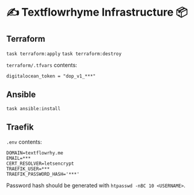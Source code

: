 # ✍️ Textflowrhyme Infrastructure 📦

## Terraform

`task terraform:apply`
`task terraform:destroy`

`terraform/.tfvars` contents:
```
digitalocean_token = "dop_v1_***"
```

## Ansible

`task ansible:install`

## Traefik

`.env` contents:
```
DOMAIN=textflowrhy.me
EMAIL=***
CERT_RESOLVER=letsencrypt
TRAEFIK_USER=***
TRAEFIK_PASSWORD_HASH='***'
```

Password hash should be generated with `htpasswd -nBC 10 <USERNAME>`.
